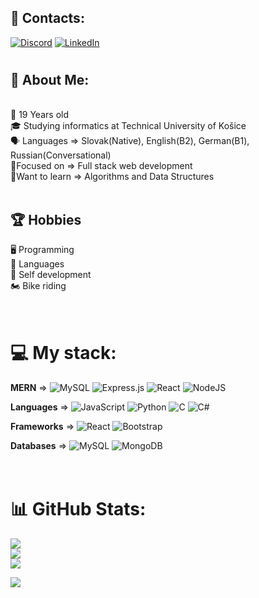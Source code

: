 ## 🤙 Contacts:
[![Discord](https://img.shields.io/badge/Discord-%237289DA.svg?logo=discord&logoColor=white)](https://discord.gg/a2g4xpdfAb) [![LinkedIn](https://img.shields.io/badge/LinkedIn-%230077B5.svg?logo=linkedin&logoColor=white)](https://www.linkedin.com/in/marián-zelinka-96a46b25a/) 
# 

## 🤵 About Me:
<br>
🎂 19 Years old<br>
🎓 Studying informatics at Technical University of Košice<br>
🗣 Languages => Slovak(Native), English(B2), German(B1), Russian(Conversational) <br>
🧐Focused on  => Full stack web development <br>
🦉Want to learn => Algorithms and Data Structures<br><br>

## 🏆 Hobbies <br>
🖥️ Programming <br>
👅 Languages <br>
🧘 Self development <br>
🏍️ Bike riding

# <br>💻 My stack:
<strong>MERN</strong> =>  ![MySQL](https://img.shields.io/badge/mysql-%2300f.svg?style=flat-square&logo=mysql&logoColor=white) 
![Express.js](https://img.shields.io/badge/express.js-%23404d59.svg?style=flat-square&logo=express&logoColor=%2361DAFB) 
![React](https://img.shields.io/badge/react-%2320232a.svg?style=flat-square&logo=react&logoColor=%2361DAFB) 
![NodeJS](https://img.shields.io/badge/node.js-6DA55F?style=flat-square&logo=node.js&logoColor=white)

<strong>Languages</strong> => ![JavaScript](https://img.shields.io/badge/javascript-%23323330.svg?style=flat-square&logo=javascript&logoColor=%23F7DF1E)
![Python](https://img.shields.io/badge/python-3670A0?style=flat-square&logo=python&logoColor=ffdd54)
![C](https://img.shields.io/badge/c-%2300599C.svg?style=flat-square&logo=c&logoColor=white) ![C#](https://img.shields.io/badge/c%23-%23239120.svg?style=flat-square&logo=c-sharp&logoColor=white)  

<strong>Frameworks</strong> => ![React](https://img.shields.io/badge/react-%2320232a.svg?style=flat-square&logo=react&logoColor=%2361DAFB) 
![Bootstrap](https://img.shields.io/badge/bootstrap-%23563D7C.svg?style=flat-square&logo=bootstrap&logoColor=white)

<strong>Databases</strong> => ![MySQL](https://img.shields.io/badge/mysql-%2300f.svg?style=flat-square&logo=mysql&logoColor=white)
![MongoDB](https://img.shields.io/badge/MongoDB-%234ea94b.svg?style=flat-square&logo=mongodb&logoColor=white) 



# <br>📊 GitHub Stats:
![](https://github-readme-stats.vercel.app/api?username=Maikelek&theme=react&hide_border=false&include_all_commits=false&count_private=false)<br/>
![](https://github-readme-streak-stats.herokuapp.com/?user=Maikelek&theme=react&hide_border=false)<br/>
![](https://github-readme-stats.vercel.app/api/top-langs/?username=Maikelek&theme=react&hide_border=false&include_all_commits=false&count_private=false&layout=compact)


[![](https://visitcount.itsvg.in/api?id=Maikelek&icon=7&color=0)](https://visitcount.itsvg.in)
